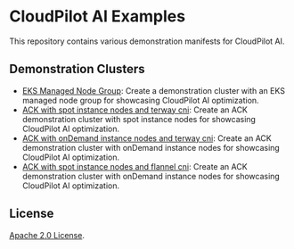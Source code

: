 # CloudPilot AI Examples

This repository contains various demonstration manifests for CloudPilot AI.

## Demonstration Clusters

- [EKS Managed Node Group](clusters/eks): Create a demonstration cluster with an EKS managed node group for showcasing CloudPilot AI optimization.
- [ACK with spot instance nodes and terway cni](clusters/ack-spot-terway): Create an ACK demonstration cluster with spot instance nodes for showcasing CloudPilot AI optimization.
- [ACK with onDemand instance nodes and terway cni](clusters/ack-ondemand-terway): Create an ACK demonstration cluster with onDemand instance nodes for showcasing CloudPilot AI optimization.
- [ACK with spot instance nodes and flannel cni](clusters/ack-spot-flannel): Create an ACK demonstration cluster with onDemand instance nodes for showcasing CloudPilot AI optimization.

## License

[Apache 2.0 License](./LICENSE).

